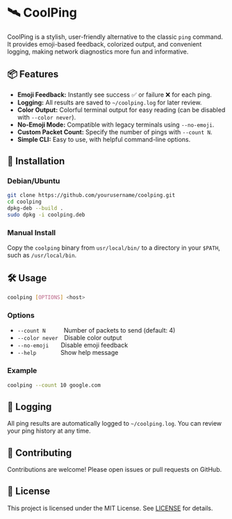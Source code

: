 # 🛰️ CoolPing

CoolPing is a stylish, user-friendly alternative to the classic `ping` command. It provides emoji-based feedback, colorized output, and convenient logging, making network diagnostics more fun and informative.

## 📦 Features

- **Emoji Feedback:** Instantly see success ✅ or failure ❌ for each ping.
- **Logging:** All results are saved to `~/coolping.log` for later review.
- **Color Output:** Colorful terminal output for easy reading (can be disabled with `--color never`).
- **No-Emoji Mode:** Compatible with legacy terminals using `--no-emoji`.
- **Custom Packet Count:** Specify the number of pings with `--count N`.
- **Simple CLI:** Easy to use, with helpful command-line options.

## 🚀 Installation

### Debian/Ubuntu

```bash
git clone https://github.com/yourusername/coolping.git
cd coolping
dpkg-deb --build .
sudo dpkg -i coolping.deb
```

### Manual Install

Copy the `coolping` binary from `usr/local/bin/` to a directory in your `$PATH`, such as `/usr/local/bin`.

## 🛠️ Usage

```bash
coolping [OPTIONS] <host>
```

### Options

- `--count N`   Number of packets to send (default: 4)
- `--color never` Disable color output
- `--no-emoji`  Disable emoji feedback
- `--help`    Show help message

### Example

```bash
coolping --count 10 google.com
```

## 📄 Logging

All ping results are automatically logged to `~/coolping.log`. You can review your ping history at any time.

## 🤝 Contributing

Contributions are welcome! Please open issues or pull requests on GitHub.

## 📜 License

This project is licensed under the MIT License. See [LICENSE](LICENSE) for details.
